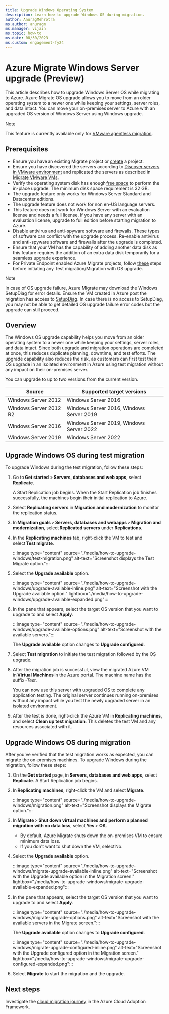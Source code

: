 ```yaml
---
title: Upgrade Windows Operating System
description: Learn how to upgrade Windows OS during migration.
author: AnuragMehrotra
ms.author: anuragm
ms.manager: vijain
ms.topic: how-to
ms.date: 08/30/2023
ms.custom: engagement-fy24
---
```


# Azure Migrate Windows Server upgrade (Preview)  

This article describes how to upgrade Windows Server OS while migrating to Azure. Azure Migrate OS upgrade allows you to move from an older operating system to a newer one while keeping your settings, server roles, and data intact. You can move your on-premises server to Azure with an upgraded OS version of Windows Server using Windows upgrade.

> [!NOTE]
> This feature is currently available only for [VMware agentless migration](tutorial-migrate-vmware.md).

## Prerequisites 

- Ensure you have an existing Migrate project or [create](create-manage-projects.md) a project. 
- Ensure you have discovered the servers according to [Discover servers in VMware environment](tutorial-discover-vmware.md) and replicated the servers as described in [Migrate VMware VMs](tutorial-migrate-vmware.md#replicate-vms). 
- Verify the operating system disk has enough [free space](https://learn.microsoft.com/windows-server/get-started/hardware-requirements#storage-controller-and-disk-space-requirements) to perform the in-place upgrade. The minimum disk space requirement is 32 GB.   
- The upgrade feature only works for Windows Server Standard and Datacenter editions.
- The upgrade feature does not work for non en-US language servers. 
- This feature does not work for Windows Server with an evaluation license and needs a full license. If you have any server with an evaluation license, upgrade to full edition before starting migration to Azure.
- Disable antivirus and anti-spyware software and firewalls. These types of software can conflict with the upgrade process. Re-enable antivirus and anti-spyware software and firewalls after the upgrade is completed.  
- Ensure that your VM has the capability of adding another data disk as this feature requires the addition of an extra data disk temporarily for a seamless upgrade experience. 
- For Private Endpoint enabled Azure Migrate projects, follow [these](migrate-servers-to-azure-using-private-link.md?pivots=agentlessvmware#replicate-vms) steps before initiating any Test migration/Migration with OS upgrade.  


> [!NOTE]
> In case of OS upgrade failure, Azure Migrate may download the Windows SetupDiag for error details. Ensure the VM created in Azure post the migration has access to [SetupDiag](https://go.microsoft.com/fwlink/?linkid=870142). In case there is no access to SetupDiag, you may not be able to get detailed OS upgrade failure error codes but the upgrade can still proceed.

## Overview 

The Windows OS upgrade capability helps you move from an older operating system to a newer one while keeping your settings, server roles, and data intact. Since both upgrade and migration operations are completed at once, this reduces duplicate planning, downtime, and test efforts. The upgrade capability also reduces the risk, as customers can first test their OS upgrade in an isolated environment in Azure using test migration without any impact on their on-premises server.    

You can upgrade to up to two versions from the current version.   

**Source** | **Supported target versions**
--- | ---
Windows Server 2012 | Windows Server 2016 
Windows Server 2012 R2 | Windows Server 2016, Windows Server 2019 
Windows Server 2016  | Windows Server 2019, Windows Server 2022 
Windows Server 2019 | Windows Server 2022

## Upgrade Windows OS during test migration 

To upgrade Windows during the test migration, follow these steps:

1. Go to **Get started** > **Servers, databases and web apps**, select **Replicate**. 
   
   A Start Replication job begins. When the Start Replication job finishes successfully, the machines begin their initial replication to Azure. 

3. Select **Replicating servers** in **Migration and modernization** to monitor the replication status.

4. In **Migration goals** > **Servers, databases and webapps** > **Migration and modernization**, select **Replicated servers** under **Replications**.  

5. In the **Replicating machines** tab, right-click the VM to test and select **Test migrate**. 

   :::image type="content" source="./media/how-to-upgrade-windows/test-migration.png" alt-text="Screenshot displays the Test Migrate option.":::

6. Select the **Upgrade available** option. 

   :::image type="content" source="./media/how-to-upgrade-windows/upgrade-available-inline.png" alt-text="Screenshot with the Upgrade available option." lightbox="./media/how-to-upgrade-windows/upgrade-available-expanded.png":::

7. In the pane that appears, select the target OS version that you want to upgrade to and select **Apply**. 

   :::image type="content" source="./media/how-to-upgrade-windows/upgrade-available-options.png" alt-text="Screenshot with the available servers.":::

   The **Upgrade available** option changes to **Upgrade configured**.

7. Select **Test migration** to initiate the test migration followed by the OS upgrade. 

8. After the migration job is successful, view the migrated Azure VM in **Virtual Machines** in the Azure portal. The machine name has the suffix *-Test*.  

   You can now use this server with upgraded OS to complete any application testing. The original server continues running on-premises without any impact while you test the newly upgraded server in an isolated environment.   

9. After the test is done, right-click the Azure VM in **Replicating machines**, and select **Clean up test migration**. This deletes the test VM and any resources associated with it.  

## Upgrade Windows OS during migration

After you've verified that the test migration works as expected, you can migrate the on-premises machines. To upgrade Windows during the migration, follow these steps:

1. On the **Get started** page, in **Servers, databases and web apps**, select **Replicate**. A Start Replication job begins.    
2. In **Replicating machines**, right-click the VM and select **Migrate**.  

   :::image type="content" source="./media/how-to-upgrade-windows/migration.png" alt-text="Screenshot displays the Migrate option.":::

3. In **Migrate** > **Shut down virtual machines and perform a planned migration with no data loss**, select **Yes** > **OK**.  
   - By default, Azure Migrate shuts down the on-premises VM to ensure minimum data loss.  
   - If you don't want to shut down the VM, select No.  
4. Select the **Upgrade available** option. 

   :::image type="content" source="./media/how-to-upgrade-windows/migrate-upgrade-available-inline.png" alt-text="Screenshot with the Upgrade available option in the Migration screen." lightbox="./media/how-to-upgrade-windows/migrate-upgrade-available-expanded.png":::

5. In the pane that appears, select the target OS version that you want to upgrade to and select **Apply**. 

   :::image type="content" source="./media/how-to-upgrade-windows/migrate-upgrade-options.png" alt-text="Screenshot with the available servers in the Migrate screen.":::

   The **Upgrade available** option changes to **Upgrade configured**.

   :::image type="content" source="./media/how-to-upgrade-windows/migrate-upgrade-configured-inline.png" alt-text="Screenshot with the Upgrade configured option in the Migration screen." lightbox="./media/how-to-upgrade-windows/migrate-upgrade-configured-expanded.png"::: 


5. Select **Migrate** to start the migration and the upgrade.  

## Next steps 

Investigate the [cloud migration journey](https://learn.microsoft.com/azure/architecture/cloud-adoption/getting-started/migrate) in the Azure Cloud Adoption Framework. 

 

